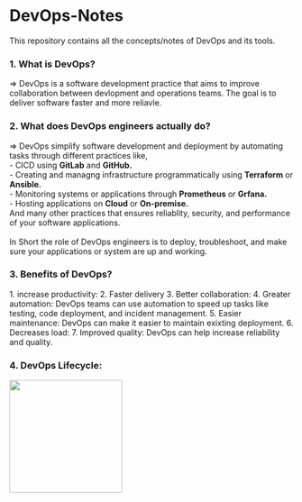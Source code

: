 # DevOps-Notes
This repository contains all the concepts/notes of DevOps and its tools.

<h3> 1. What is DevOps? </h3>
=> DevOps is a software development practice that aims to improve collaboration between devlopment and operations teams. The goal is to deliver software faster and more reliavle.

<h3> 2. What does DevOps engineers actually do? </h3>
=> DevOps simplify software development and deployment by automating tasks through different practices like, <br>
  - CICD using <b>GitLab</b> and <b>GitHub.</b> <br>
  - Creating and managng infrastructure programmatically using <b>Terraform</b> or <b>Ansible.</b> <br>
  - Monitoring systems or applications through <b>Prometheus</b> or <b>Grfana.</b> <br>
  - Hosting applications on <b>Cloud</b> or <b>On-premise.</b> <br>
And many other practices that ensures reliablity, security, and performance of your software applications. <br>
<br>
In Short the role of DevOps engineers is to deploy, troubleshoot, and make sure your applications or system are up and working.

<h3> 3. Benefits of DevOps? </h3>
1. increase productivity:
2. Faster delivery
3. Better collaboration:
4. Greater automation: DevOps teams can use automation to speed up tasks like testing, code deployment, and incident management.
5. Easier maintenance: DevOps can make it easier to maintain exixting deployment.
6. Decreases load: 
7. Improved quality: DevOps can help increase reliability and quality.

<h3> 4. DevOps Lifecycle: </h3>
<div>
  <img width="200" height="200" src="[https://images.app.goo.gl/NjzQypRCuGuBqpsu7](https://images.app.goo.gl/NjzQypRCuGuBqpsu7)">
</div>
